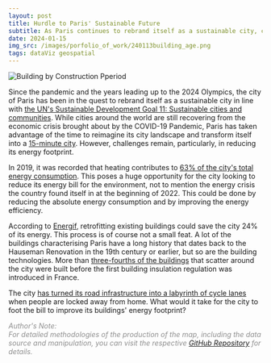 ```yaml
---
layout: post
title: Hurdle to Paris' Sustainable Future
subtitle: As Paris continues to rebrand itself as a sustainable city, challenges remain with the energy sector limited by the hard infrastructure that glamorizes the city of lights
date: 2024-01-15
img_src: /images/porfolio_of_work/240113building_age.png
tags: dataViz geospatial
---
```


![Building by Construction Pperiod](/images/porfolio_of_work/240113building_age.png)

Since the pandemic and the years leading up to the 2024 Olympics, the city of Paris has been in the quest to rebrand itself as a sustainable city in line with [the UN's Sustainable Development Goal 11: Sustainable cities and communities](https://sdgs.un.org/goals/goal11). While cities around the world are still recovering from the economic crisis brought about by the COVID-19 Pandemic, Paris has taken advantage of the time to reimagine its city landscape and transform itself into a [15-minute city](https://bigthink.com/strange-maps/15-minute-city-paris/). However, challenges remain, particularly, in reducing its energy footprint.

In 2019, it was recorded that heating contributes to [63% of the city's total energy consumption](https://www.apur.org/fr/nos-travaux/consommation-energie-habitants-grand-paris#:~:text=En%202019%2C%20la%20consommation%20énergétique,6%20000%20kWh%20par%20an). This poses a huge opportunity for the city looking to reduce its energy bill for the environment, not to mention the energy crisis the country found itself in at the beginning of 2022. This could be done by reducing the absolute energy consumption and by improving the energy efficiency.

According to [Energif](https://geoweb.iau-idf.fr/webapps/energif/?x=2.3345409633301695&y=48.90247581907779&zoom=9&id_appli=conso), retrofitting existing buildings could save the city 24% of its energy. This process is of course not a small feat. A lot of the buildings characterising Paris have a long history that dates back to the Hauseman Renovation in the 19th century or earlier, but so are the building technologies. More than [three-fourths of the buildings](https://opendata.apur.org/datasets/Apur::emprise-batie-paris/about) that scatter around the city were built before the first building insulation regulation was introduced in France.

The city [has turned its road infrastructure into a labyrinth of cycle lanes](https://www.weforum.org/agenda/2021/10/paris-plans-completely-cyclable-by-2026/) when people are locked away from home. What would it take for the city to foot the bill to improve its buildings' energy footprint?

<span style="color:#8F8F8F">*Author's Note:<br>For detailed methodologies of the production of the map, including the data source and manipulation, you can visit the respective [GitHub Repository](https://github.com/cwtravisyip/paris_urban_data_visualisation) for details.*</span>
